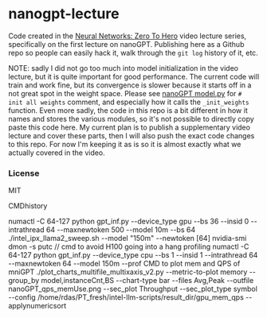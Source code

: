 
# nanogpt-lecture

Code created in the [Neural Networks: Zero To Hero](https://karpathy.ai/zero-to-hero.html) video lecture series, specifically on the first lecture on nanoGPT. Publishing here as a Github repo so people can easily hack it, walk through the `git log` history of it, etc.

NOTE: sadly I did not go too much into model initialization in the video lecture, but it is quite important for good performance. The current code will train and work fine, but its convergence is slower because it starts off in a not great spot in the weight space. Please see [nanoGPT model.py](https://github.com/karpathy/nanoGPT/blob/master/model.py) for `# init all weights` comment, and especially how it calls the `_init_weights` function. Even more sadly, the code in this repo is a bit different in how it names and stores the various modules, so it's not possible to directly copy paste this code here. My current plan is to publish a supplementary video lecture and cover these parts, then I will also push the exact code changes to this repo. For now I'm keeping it as is so it is almost exactly what we actually covered in the video.

### License

MIT

CMDhistory

numactl -C 64-127 python gpt_inf.py --device_type gpu --bs 36 --insid 0 --intrathread 64 --maxnewtoken 500 --model 10m --bs 64
./intel_ipx_llama2_sweep.sh --model "150m" --newtoken [64]
nvidia-smi dmon -s putc  // cmd to avoid H100 going into a hang
profiling
numactl -C 64-127 python gpt_inf.py --device_type cpu --bs 1 --insid 1 --intrathread 64 --maxnewtoken 64 --model 150m --prof
CMD to plot mem and QPS of mniGPT
./plot_charts_multifile_multixaxis_v2.py --metric-to-plot memory --group_by model,instanceCnt,BS --chart-type bar --files Avg,Peak --outfile nanoGPT_qps_memUse.png --sec_plot Throughput --sec_plot_type symbol --config /home/rdas/PT_fresh/intel-llm-scripts/result_dir/gpu_mem_qps --applynumericsort
